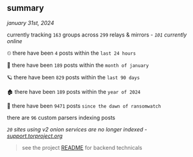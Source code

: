 
## summary
_january 31st, 2024_

currently tracking `163` groups across `299` relays & mirrors - _`101` currently online_

⏲ there have been `4` posts within the `last 24 hours`

🦈 there have been `189` posts within the `month of january`

🪐 there have been `829` posts within the `last 90 days`

🏚 there have been `189` posts within the `year of 2024`

🦕 there have been `9471` posts `since the dawn of ransomwatch`

there are `96` custom parsers indexing posts

_`20` sites using v2 onion services are no longer indexed - [support.torproject.org](https://support.torproject.org/onionservices/v2-deprecation/)_

> see the project [README](https://github.com/joshhighet/ransomwatch#ransomwatch--) for backend technicals
